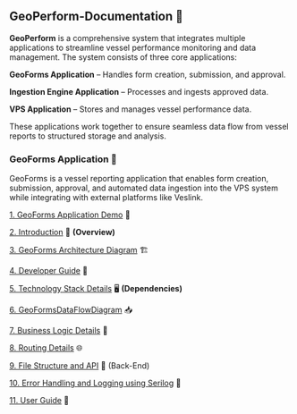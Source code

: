 ## GeoPerform-Documentation 📝

**GeoPerform** is a comprehensive system that integrates multiple applications to streamline vessel performance monitoring and data management. The system consists of three core applications:

**GeoForms Application** – Handles form creation, submission, and approval.

**Ingestion Engine Application** – Processes and ingests approved data.

**VPS Application** – Stores and manages vessel performance data.

These applications work together to ensure seamless data flow from vessel reports to structured storage and analysis.

### GeoForms Application 📖

GeoForms is a vessel reporting application that enables form creation, submission, approval, and automated data ingestion into the VPS system while integrating with external platforms like Veslink.

[1. GeoForms Application Demo](https://drive.google.com/file/d/1dq0FphC4QQVhoHOEQf1dKwHJl8xhzrSu/view) 🎥

[2. Introduction](https://github.com/mariaphilo2024/GeoPerform-Documentation/blob/main/GeoFormsApplication/Introduction.md) 📝
**(Overview)**

[3. GeoForms Architecture Diagram](https://github.com/mariaphilo2024/GeoPerform-Documentation/blob/main/GeoFormsApplication/FormsArchitectureDiagram.md) 🏗️

[4. Developer Guide](https://github.com/mariaphilo2024/GeoPerform-Documentation/blob/main/GeoFormsApplication/FormsDeveloperGuide.md) 🚀

[5. Technology Stack Details](https://github.com/mariaphilo2024/GeoPerform-Documentation/blob/main/GeoFormsApplication/TechnologyStackDetails.md) 🖥️
**(Dependencies)**

[6. GeoFormsDataFlowDiagram](https://github.com/mariaphilo2024/GeoPerform-Documentation/blob/main/GeoFormsApplication/FormsDataFlowDiagram.md) 📥

[7. Business Logic Details](https://github.com/mariaphilo2024/GeoPerform-Documentation/blob/main/GeoFormsApplication/BusinessLogicDetails.md) 🔎

[8. Routing Details](https://github.com/mariaphilo2024/GeoPerform-Documentation/blob/main/GeoFormsApplication/FormsRoutingDetails.md) 🌐

[9. File Structure and API](https://github.com/mariaphilo2024/GeoPerform-Documentation/blob/main/GeoFormsApplication/FormsCreateAnApi.md) 📜 (Back-End)

[10. Error Handling and Logging using Serilog](https://github.com/mariaphilo2024/GeoPerform-Documentation/blob/main/GeoFormsApplication/ErrorHandlingAndLoggingSerilog.md) 🚨

[11. User Guide](https://github.com/mariaphilo2024/GeoPerform-Documentation/blob/main/GeoFormsApplication/FormsUserGuide.md) 📘


 

